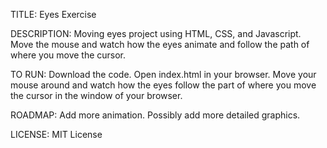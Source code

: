TITLE: Eyes Exercise

DESCRIPTION:
Moving eyes project using HTML, CSS, and Javascript.  Move the mouse and watch how the eyes animate and follow the path of where you move the cursor.

TO RUN:
Download the code.  Open index.html in your browser. Move your mouse around and watch how the eyes follow the part of where you move the cursor in the window of your browser.

ROADMAP: 
Add more animation.  Possibly add more detailed graphics.

LICENSE: MIT License
